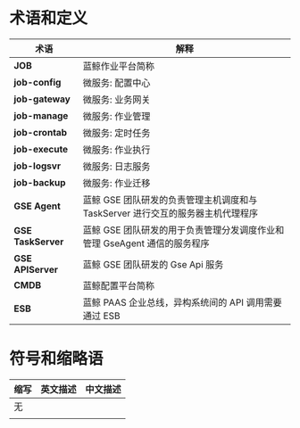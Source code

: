# 术语和定义

| 术语            | 解释                                                                    |
|-----------------|-------------------------------------------------------------------------|
| **JOB**         | 蓝鲸作业平台简称                                |
| **job-config**  | 微服务: 配置中心                    |
| **job-gateway** | 微服务: 业务网关                                     |
| **job-manage**  | 微服务: 作业管理                                 |
| **job-crontab** | 微服务: 定时任务                                    |
| **job-execute** | 微服务: 作业执行                                         |
| **job-logsvr**  | 微服务: 日志服务                                  |
| **job-backup**  | 微服务: 作业迁移                                                   |
| **GSE Agent**   | 蓝鲸 GSE 团队研发的负责管理主机调度和与 TaskServer 进行交互的服务器主机代理程序 |
| **GSE TaskServer**| 蓝鲸 GSE 团队研发的用于负责管理分发调度作业和管理 GseAgent 通信的服务程序     |
| **GSE APIServer**| 蓝鲸 GSE 团队研发的 Gse Api 服务                                          |
| **CMDB**         | 蓝鲸配置平台简称                                                          |
| **ESB**          | 蓝鲸 PAAS 企业总线，异构系统间的 API 调用需要通过 ESB                       |

# 符号和缩略语

| 缩写 | 英文描述 | 中文描述 |
|------|----------|----------|
| 无   |          |          |
|      |          |          |
